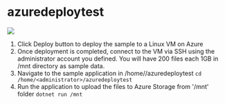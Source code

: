 # azuredeploytest

<a href="https://portal.azure.com/#create/Microsoft.Template/uri/https%3A%2F%2Fraw.githubusercontent.com%2Fseguler%2Fazuredeploytest%2Fmaster%2Fazuredeploy.json" target="_blank">
    <img src="http://azuredeploy.net/deploybutton.png"/>
</a>

1. Click Deploy button to deploy the sample to a Linux VM on Azure
2. Once deployment is completed, connect to the VM via SSH using the administrator account you defined. You will have 200 files each 1GB in /mnt directory as sample data.
3. Navigate to the sample application in /home/<your username>/azuredeploytest
`cd /home/<administrator>/azuredeploytest`
4. Run the application to upload the files to Azure Storage from '/mnt' folder
`dotnet run /mnt`
